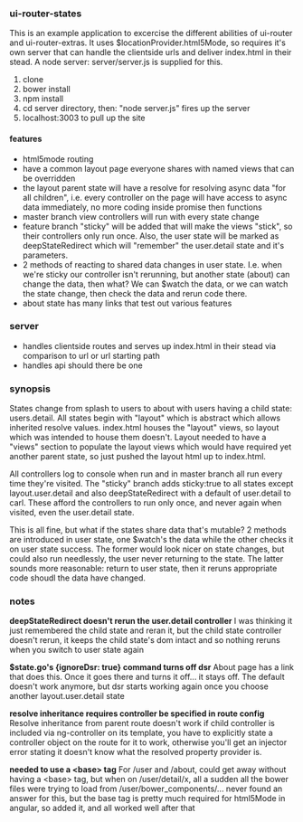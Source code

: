 ### ui-router-states
This is an example application to excercise the different abilities of ui-router and ui-router-extras.
It uses $locationProvider.html5Mode, so requires it's own server that can handle the clientside urls and deliver index.html
in their stead. A node server: server/server.js is supplied for this.

1. clone
2. bower install
3. npm install
4. cd server directory, then: "node server.js" fires up the server
5. localhost:3003 to pull up the site


#### features
* html5mode routing
* have a common layout page everyone shares with named views that can be overridden
* the layout parent state will have a resolve for resolving async data "for all children", i.e. every controller on the page
will have access to async data immediately, no more coding inside promise then functions
* master branch view controllers will run with every state change
* feature branch "sticky" will be added that will make the views "stick", so their controllers only run once.
Also, the user state will be marked as deepStateRedirect which will "remember" the user.detail state and it's parameters.
* 2 methods of reacting to shared data changes in user state. I.e. when we're sticky our controller isn't rerunning, but another
state (about) can change the data, then what? We can $watch the data, or we can watch the state change, then check the data and rerun
code there.
* about state has many links that test out various features

### server
* handles clientside routes and serves up index.html in their stead via comparison to url or url starting path
* handles api should there be one


### synopsis
States change from splash to users to about with users having a child state: users.detail. All states begin with "layout" which is abstract which allows inherited resolve values. index.html houses the "layout" views, so layout which was intended to house them doesn't. Layout needed to have a "views" section to populate the layout views which would have required yet another parent state, so just pushed the layout html up to index.html.

All controllers log to console when run and in master branch all run every time they're visited. The "sticky" branch adds sticky:true to all states except layout.user.detail and also deepStateRedirect with a default of user.detail to carl. These afford the controllers to run only once, and never again when visited, even the user.detail state.

This is all fine, but what if the states share data that's mutable? 2 methods are introduced in user state, one $watch's the data while the other checks it on user state success. The former would look nicer on state changes, but could also run needlessly, the user never returning to the state. The latter sounds more reasonable: return to user state, then it reruns appropriate code shoudl the data have changed.




### notes

**deepStateRedirect doesn't rerun the user.detail controller**
I was thinking it just remembered the child state and reran it, but the child state controller doesn't rerun, it keeps the child
state's dom intact and so nothing reruns when you switch to user state again

**$state.go's {ignoreDsr: true} command turns off dsr**
About page has a link that does this. Once it goes there and turns it off... it stays off. The default doesn't work anymore, but
dsr starts working again once you choose another layout.user.detail state

**resolve inheritance requires controller be specified in route config**
Resolve inheritance from parent route doesn't work if child controller is included via ng-controller on its template,
you have to explicitly state a controller object on the route for it to work, otherwise you'll get an injector error
stating it doesn't know what the resolved property provider is.

**needed to use a &lt;base&gt; tag**
For /user and /about, could get away without having a &lt;base&gt; tag, but when on /user/detail/x, all a sudden all
the bower files were trying to load from /user/bower_components/... never found an answer for this, but the base tag is
pretty much required for html5Mode in angular, so added it, and all worked well after that

